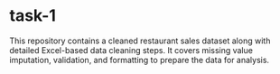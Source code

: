 # task-1
This repository contains a cleaned restaurant sales dataset along with detailed Excel-based data cleaning steps. It covers missing value imputation, validation, and formatting to prepare the data for analysis.
